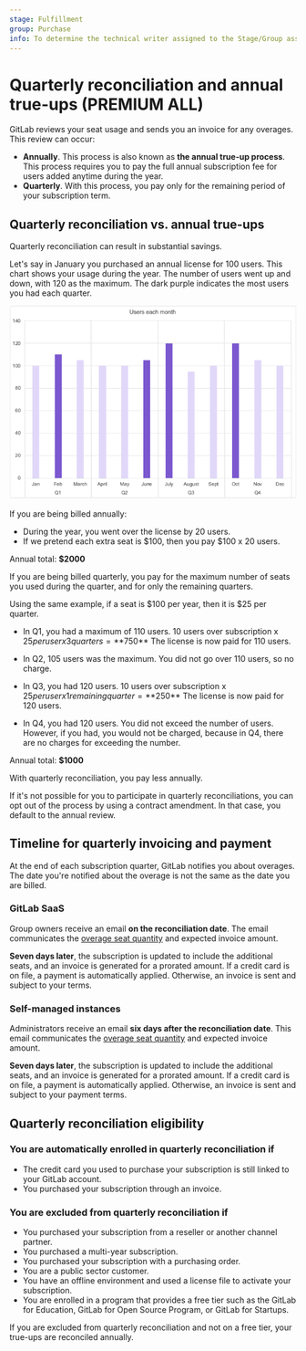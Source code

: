 ```yaml
---
stage: Fulfillment
group: Purchase
info: To determine the technical writer assigned to the Stage/Group associated with this page, see https://about.gitlab.com/handbook/product/ux/technical-writing/#assignments
---
```


# Quarterly reconciliation and annual true-ups **(PREMIUM ALL)**

GitLab reviews your seat usage and sends you an invoice for any overages.
This review can occur:

- **Annually**. This process is also known as **the annual true-up process**. This process requires you to pay the full annual subscription fee
  for users added anytime during the year.
- **Quarterly**. With this process, you pay only for the remaining period of your subscription term.

## Quarterly reconciliation vs. annual true-ups

Quarterly reconciliation can result in substantial savings.

Let's say in January you purchased an annual license for 100 users. This chart shows your usage during the year.
The number of users went up and down, with 120 as the maximum. The dark purple indicates the most users you had each quarter.

![License overview](img/quarterly_reconciliation.png)

If you are being billed annually:

- During the year, you went over the license by 20 users.
- If we pretend each extra seat is $100, then you pay $100 x 20 users.

Annual total: **$2000**

If you are being billed quarterly, you pay for the maximum number of seats you used during the quarter,
and for only the remaining quarters.

Using the same example, if a seat is $100 per year, then it is $25 per quarter.

- In Q1, you had a maximum of 110 users. 10 users over subscription x $25 per user x 3 quarters = **$750**
  The license is now paid for 110 users.

- In Q2, 105 users was the maximum. You did not go over 110 users, so no charge.

- In Q3, you had 120 users. 10 users over subscription x $25 per user x 1 remaining quarter = **$250**
  The license is now paid for 120 users.

- In Q4, you had 120 users. You did not exceed the number of users. However, if you had, you would not be charged, because in Q4, there are no charges for exceeding the number.

Annual total: **$1000**

With quarterly reconciliation, you pay less annually.

If it's not possible for you to participate in quarterly reconciliations, you can opt out of the
process by using a contract amendment. In that case, you default to the annual review.

## Timeline for quarterly invoicing and payment

At the end of each subscription quarter, GitLab notifies you about overages.
The date you're notified about the overage is not the same as the date
you are billed.

### GitLab SaaS

Group owners receive an email **on the reconciliation date**.
The email communicates the [overage seat quantity](gitlab_com/index.md#seats-owed)
and expected invoice amount.

**Seven days later**, the subscription is updated to include the additional
seats, and an invoice is generated for a prorated amount. If a credit card
is on file, a payment is automatically applied. Otherwise, an invoice is
sent and subject to your terms.

### Self-managed instances

Administrators receive an email **six days after the reconciliation date**.
This email communicates the [overage seat quantity](self_managed/index.md#users-over-subscription)
and expected invoice amount.

**Seven days later**, the subscription is updated to include the additional
seats, and an invoice is generated for a prorated amount. If a credit card
is on file, a payment is automatically applied. Otherwise, an invoice is
sent and subject to your payment terms.

## Quarterly reconciliation eligibility

### You are automatically enrolled in quarterly reconciliation if

- The credit card you used to purchase your subscription is still linked to your GitLab account.
- You purchased your subscription through an invoice.

### You are excluded from quarterly reconciliation if

- You purchased your subscription from a reseller or another channel partner.
- You purchased a multi-year subscription.
- You purchased your subscription with a purchasing order.
- You are a public sector customer.
- You have an offline environment and used a license file to activate your subscription.
- You are enrolled in a program that provides a free tier such as the GitLab for Education, GitLab for Open Source Program, or GitLab for Startups.

If you are excluded from quarterly reconciliation and not on a free tier, your true-ups are reconciled annually.

